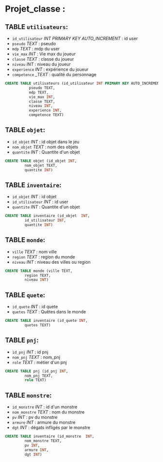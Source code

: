 # Projet_classe :

## TABLE `utilisateurs`:
 - `id_utilisateur` *INT PRIMARY KEY AUTO_INCREMENT* : id user
 - `pseudo` _TEXT_ : pseudo
 - `mdp` _TEXT_ : mdp du user
 - `vie_max` _INT_ : Vie max du joueur
 - `classe` _TEXT_ : classe du joueur
 - `niveau` _INT_ : niveau du joueur
 - `experience` _INT_ : expérience du joueur
 - `competence` __TEXT_ : qualité du personnage

```sql
CREATE TABLE utilisateurs (id_utilisateur INT PRIMARY KEY AUTO_INCREMENT,
	       pseudo TEXT,
		   mdp TEXT,
		   vie_max INT, 
		   classe TEXT,
		   niveau INT, 
		   experience INT,
		   competence TEXT)
```


## TABLE `objet`:
 - `id_objet` _INT_ : id objet dans le jeu
 - `nom_objet` _TEXT_ : nom des objets
 - `quantite` _INT_ : Quantite d'un objet 

```sql
CREATE TABLE objet (id_objet INT,
	     nom_objet TEXT,
	     quantite INT)
```


## TABLE `inventaire`:
 - `id_objet` _INT_ : id objet
 - `id_utilisateur` _INT_ : id user
 - `quantite` _INT_ : Quantite d'un objet 

```sql
CREATE TABLE inventaire (id_objet  INT,
	     id_utilisateur INT,
	     quantite INT)
```


## TABLE `monde`:
 - `ville` _TEXT_ : nom ville
 - `region` _TEXT_ : region du monde
 - `niveau` _INT_ : niveau des villes ou region
 
```sql
CREATE TABLE monde (ville TEXT,
	     region TEXT,
		 niveau INT)
```


## TABLE `quete`:
 - `id_quete` _INT_ : id quete
 - `quetes` _TEXT_ : Quêtes dans le monde
 
```sql
CREATE TABLE inventaire (id_quete INT,
	     quetes TEXT)
```


## TABLE `pnj`:
 - `id_pnj` _INT_ : id pnj
 - `nom_pnj` _TEXT_ : nom_pnj
 - `role` _TEXT_ : métier d'un pnj

```sql
CREATE TABLE pnj (id_pnj INT,
	     nom_pnj TEXT,
	     role TEXT)
```


## TABLE `monstre`:
 - `id_monstre` _INT_ : id d'un monstre
 - `nom_monstre` _TEXT_ : nom du monstre
 - `pv` _INT_ : pv du monstre 
 - `armure` _INT_ : armure du monstre
 - `dgt` _INT_ : dégats infligés par le monstre

```sql
CREATE TABLE inventaire (id_monstre  INT,
	     nom_monstre TEXT,
	     pv INT,
		 armure INT,
		 dgt INT)
```


